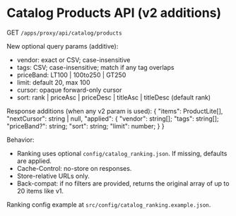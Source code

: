 # Catalog Products API (v2 additions)

<!-- BEGIN RBP GENERATED: CatalogV2 -->
GET `/apps/proxy/api/catalog/products`

New optional query params (additive):
- vendor: exact or CSV; case-insensitive
- tags: CSV; case-insensitive; match if any tag overlaps
- priceBand: LT100 | 100to250 | GT250
- limit: default 20, max 100
- cursor: opaque forward-only cursor
- sort: rank | priceAsc | priceDesc | titleAsc | titleDesc (default rank)

Response additions (when any v2 param is used):
{
  "items": ProductLite[],
  "nextCursor": string | null,
  "applied": { "vendor": string[]; "tags": string[]; "priceBand?": string; "sort": string; "limit": number; }
}

Behavior:
- Ranking uses optional `config/catalog_ranking.json`. If missing, defaults are applied.
- Cache-Control: no-store on responses.
- Store-relative URLs only.
- Back-compat: if no filters are provided, returns the original array of up to 20 items like v1.

Ranking config example at `src/config/catalog_ranking.example.json`.
<!-- END RBP GENERATED: CatalogV2 -->
